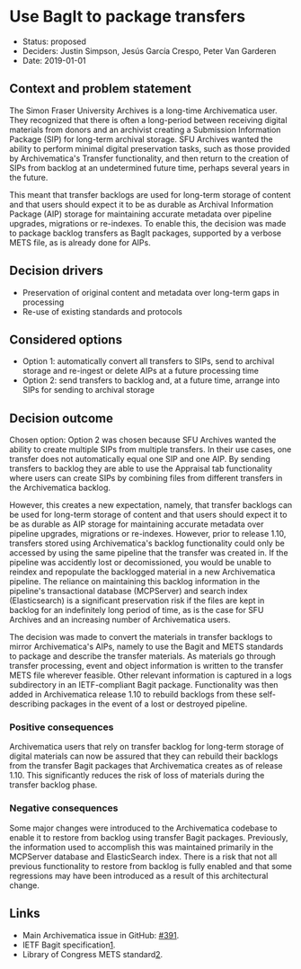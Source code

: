 # Use BagIt to package transfers

* Status: proposed
* Deciders: Justin Simpson, Jesús García Crespo, Peter Van Garderen
* Date: 2019-01-01

## Context and problem statement

The Simon Fraser University Archives is a long-time Archivematica user. They
recognized that there is often a long-period between receiving digital materials
from donors and an archivist creating a Submission Information Package (SIP) for
long-term archival storage. SFU Archives wanted the ability to perform minimal
digital preservation tasks, such as those provided by Archivematica's Transfer
functionality, and then return to the creation of SIPs from backlog at an
undetermined future time, perhaps several years in the future. 

This meant that transfer backlogs are used for long-term storage of content and
that users should expect it to be as durable as Archival Information Package (AIP)
storage for maintaining accurate metadata over pipeline upgrades, migrations or
re-indexes. To enable this, the decision was made to package backlog transfers as
BagIt packages, supported by a verbose METS file, as is already done for AIPs.

## Decision drivers

* Preservation of original content and metadata over long-term gaps in
  processing
* Re-use of existing standards and protocols

## Considered options

* Option 1: automatically convert all transfers to SIPs, send to archival
  storage and re-ingest or delete AIPs at a future processing time
* Option 2: send transfers to backlog and, at a future time, arrange into SIPs
  for sending to archival storage

## Decision outcome

Chosen option: Option 2 was chosen because SFU Archives wanted the ability to
create multiple SIPs from multiple transfers. In their use cases, one transfer
does not automatically equal one SIP and one AIP. By sending transfers to
backlog they are able to use the Appraisal tab functionality where users can
create SIPs by combining files from different transfers in the Archivematica
backlog. 

However, this creates a new expectation, namely, that transfer
backlogs can be used for long-term storage of content and that users should
expect it to be as durable as AIP storage for maintaining accurate metadata
over pipeline upgrades, migrations or re-indexes. However, prior to release
1.10, transfers stored using Archivematica's backlog functionality could only be
accessed by using the same pipeline that the transfer was created in. If the
pipeline was accidently lost or decomissioned, you would be unable to reindex
and repopulate the backlogged material in a new Archivematica pipeline. The
reliance on maintaining this backlog information in the pipeline's transactional
database (MCPServer) and search index (Elasticsearch) is a significant
preservation risk if the files are kept in backlog for an indefinitely long
period of time, as is the case for SFU Archives and an increasing number of
Archivematica users.

The decision was made to convert the materials in transfer backlogs to mirror
Archivematica's AIPs, namely to use the Bagit and METS standards to
package and describe the transfer materials. As materials go through transfer
processing, event and object information is written to the transfer METS file
wherever feasible. Other relevant information is captured in a logs subdirectory
in an IETF-compliant Bagit package. Functionality was then added in Archivematica
release 1.10 to rebuild backlogs from these self-describing packages in the event
of a lost or destroyed pipeline. 

### Positive consequences

Archivematica users that rely on transfer backlog for long-term storage of 
digital materials can now be assured that they can rebuild their backlogs from
the transfer Bagit packages that Archivematica creates as of release 1.10. This
significantly reduces the risk of loss of materials during the transfer backlog
phase.

### Negative consequences

Some major changes were introduced to the Archivematica codebase to enable it
to restore from backlog using transfer Bagit packages. Previously, the
information used to accomplish this was maintained primarily in the MCPServer
database and ElasticSearch index. There is a risk that not all previous
functionality to restore from backlog is fully enabled and that some 
regressions may have been introduced as a result of this architectural change.

## Links

* Main Archivematica issue in GitHub: [#391][0].
* IETF Bagit specification[1].
* Library of Congress METS standard[2].

[0]: https://github.com/archivematica/Issues/issues/391
[1]: https://tools.ietf.org/html/rfc8493
[2]: http://www.loc.gov/standards/mets/
